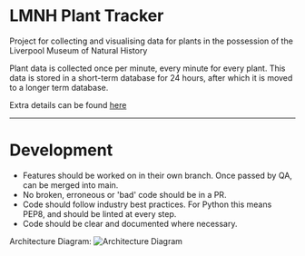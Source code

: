 # LMNH Plant Tracker

Project for collecting and visualising data for plants in the possession of the Liverpool Museum of Natural History


Plant data is collected once per minute, every minute for every plant. This data is stored in  a short-term database for 24 hours,
after which it is moved to a longer term database.

Extra details can be found [here](https://curriculum.sigmalabs.co.uk/Data-Engineering/Week%205/overview)

---

# Development

- Features should be worked on in their own branch. Once passed by QA, can be merged into main.
- No broken, erroneous or 'bad' code should be in a PR.
- Code should follow industry best practices. For Python this means PEP8, and should be linted at every step.
- Code should be clear and documented where necessary.

Architecture Diagram:
![Architecture Diagram](../assets/architecture_diagram.png)
